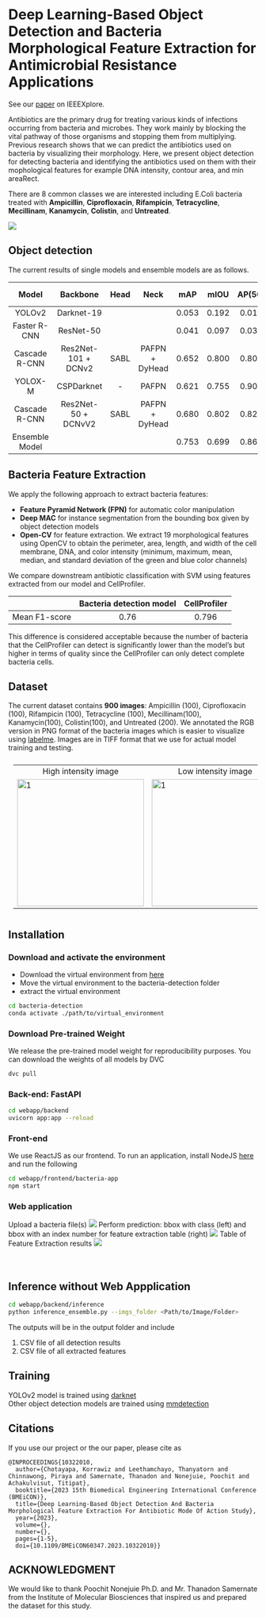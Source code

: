 # Deep Learning-Based Object Detection and Bacteria Morphological Feature Extraction for Antimicrobial Resistance Applications

See our [paper](https://ieeexplore.ieee.org/document/10322010) on IEEEXplore.

Antibiotics are the primary drug for treating various kinds of infections occurring from bacteria and microbes.
They work mainly by blocking the vital pathway of those organisms and stopping them from multiplying. Previous
research shows that we can predict the antibiotics used on bacteria by visualizing their morphology. Here,
we present object detection for detecting bacteria and identifying the antibiotics used on them with their mophological
features for example DNA intensity, contour area, and min areaRect.

There are 8 common classes we are interested including E.Coli bacteria treated with **Ampicillin**, **Ciprofloxacin**, **Rifampicin**,
**Tetracycline**, **Mecillinam**, **Kanamycin**, **Colistin**, and **Untreated**.

<img src="./Bacteria_images/readme_image/diagram.png"/>

## Object detection

The current results of single models and ensemble models are as follows.


| Model                    | Backbone             | Head | Neck           | mAP   | mIOU  | AP(50) | AP(75) | AP (medium) | AP (large) | Config| Checkpoint| 
|:---:|:---:|:---:|:---:|:---:|:---:|:---:|:---:|:---:|:---:|:---:|:---:|
| YOLOv2              | Darknet-19  |  |   | 0.053 | 0.192 | 0.015  | 0.048  | 0.102       | 0.140      | [config](web-app/backend/yolov2_config)| [ckpt](https://drive.google.com/file/d/1Tm3xWxKgweq94iSd2b0Zl3Gpu9vxX1Dv/view?usp=sharing)|
| Faster R-CNN             | ResNet-50  | | | 0.041 | 0.097 | 0.031  | 0.005  | 0.045       | 0.325      | [config](https://drive.google.com/file/d/1cZlr8xFpUF4yewmXtlNVz6fdCepzM2n1/view?usp=sharing)| [ckpt](https://drive.google.com/file/d/1pXOvyey2I5_r2dXaTC-Cx0Kd2LHt8sC3/view?usp=drive_link)|
| Cascade R-CNN             | Res2Net-101 + DCNv2  | SABL | PAFPN + DyHead | 0.652 | 0.800 | 0.808  | 0.762  | 0.677       | 0.692      | [config](web-app/backend/mmdetection/configs/bacteria_r2_101dcn_dyhead.py)| [ckpt](https://drive.google.com/file/d/15cg_AlEWRoOmPVp9NZh-VrgWe-SZq_8a/view?usp=sharing)|
| YOLOX-M                  | CSPDarknet | -    | PAFPN          | 0.621 | 0.755 | 0.902  | 0.835  | 0.711       | 0.796      | [config](web-app/backend/mmdetection/configs/bacteria_yolox_m_8x8_300e_coco.py)| [ckpt](https://drive.google.com/file/d/1Avfl5Wi_Og0pjBVuUAvvOMdkVQ_Gy-6O/view?usp=sharing)|
| Cascade R-CNN             | Res2Net-50 + DCNvV2   | SABL | PAFPN + DyHead | 0.680 | 0.802 | 0.820  | 0.779  | 0.704       | 0.628      | [config](web-app/backend/mmdetection/configs/bacteria_r2_50dcn_dyhead.py)| [ckpt](https://drive.google.com/file/d/1PMbpZXUvjLWMXvpYIGzoiBLNzCPPN8jb/view?usp=sharing)|
| Ensemble Model |    |  |  | 0.753 | 0.699 | 0.863   | 0.796  | 0.717       | 0.675      |  |  |

## Bacteria Feature Extraction

We apply the following approach to extract bacteria features:

- **Feature Pyramid Network (FPN)** for automatic color manipulation
- **Deep MAC** for instance segmentation from the bounding box given by object detection models
- **Open-CV** for feature extraction. We extract 19 morphological features using
  OpenCV to obtain the perimeter, area, length, and width of the cell membrane, DNA, and color intensity (minimum, maximum, mean, median, and standard deviation of the green and blue color channels)

We compare downstream antibiotic classification with SVM using features extracted from our model and CellProfiler.

|               | Bacteria detection model | CellProfiler |
|:---------------:|:---------------:|:---------------:|
| Mean F1-score | 0.76                     | 0.796        |

This difference is considered acceptable because the number of bacteria that the CellProfiler can detect is significantly lower than the model’s but higher in terms of quality since the CellProfiler can only detect complete bacteria cells.

## Dataset

The current dataset contains **900 images**: Ampicillin (100), Ciprofloxacin (100), Rifampicin (100), Tetracycline (100), Mecillinam(100), Kanamycin(100), Colistin(100), and Untreated (200). We annotated the RGB version in PNG format of the bacteria images which is easier to visualize using [labelme](https://github.com/wkentaro/labelme). Images are in TIFF format that we use for actual model training and testing.

<table style="padding:10px">
  <tr>
    <td style="text-align:center"> High intensity image </td>
    <td style="text-align:center"> Low intensity image </td>
  <tr>
    <td> 
         <img src="./Bacteria_images/readme_image/high_intensity_untreat.png"  alt="1" width = 256px height = 256px >
    </td>
      
  <td>
         <img src="./Bacteria_images/readme_image/low_intensity_untreat.png"  alt="1" width = 256px height = 256px >
  </td>
    
   <!--<td><img src="./Scshot/trip_end.png" align="right" alt="4" width =  279px height = 496px></td>-->
  </tr>
</table>


## Installation 

### Download and activate the environment
- Download the virtual environment from [here](https://drive.google.com/file/d/1EwfR__0LvSdsA8pa6B21qJLy-YM7r81A/view?usp=sharing)
- Move the virtual environment to the bacteria-detection folder
- extract the virtual environment

``` sh
cd bacteria-detection
conda activate ./path/to/virtual_environment
```

### Download Pre-trained Weight

We release the pre-trained model weight for reproducibility purposes. You can download the weights of all models by DVC

``` sh
dvc pull
```

### Back-end: FastAPI

```sh
cd webapp/backend
uvicorn app:app --reload
```

### Front-end

We use ReactJS as our frontend. To run an application, install NodeJS [here](https://nodejs.org/en) and run the following

```sh
cd webapp/frontend/bacteria-app
npm start
```

### Web application

<table style="padding:10px">
  <tr>
    Upload a bacteria file(s)
    <img src="./Bacteria_images/readme_image/webapp_only.png"/>
  <tr>
    Perform prediction: bbox with class (left) and bbox with an index number for feature extraction table (right)
    <img src="./Bacteria_images/readme_image/webapp_img.png"
  <tr>
    Table of Feature Extraction results
    <img src="./Bacteria_images/readme_image/webapp_table.png"/>
</table>

## Inference without Web Appplication

```sh
cd webapp/backend/inference
python inference_ensemble.py --imgs_folder <Path/to/Image/Folder>
```

The outputs will be in the output folder and include
1. CSV file of all detection results
2. CSV file of all extracted features

## Training 

YOLOv2 model is trained using [darknet](https://github.com/pjreddie/darknet)\
Other object detection models are trained using [mmdetection](https://github.com/open-mmlab/mmdetection)

## Citations

If you use our project or the our paper, please cite as

```
@INPROCEEDINGS{10322010,
  author={Chotayapa, Korrawiz and Leethamchayo, Thanyatorn and Chinnawong, Piraya and Samernate, Thanadon and Nonejuie, Poochit and Achakulvisut, Titipat},
  booktitle={2023 15th Biomedical Engineering International Conference (BMEiCON)}, 
  title={Deep Learning-Based Object Detection And Bacteria Morphological Feature Extraction For Antibiotic Mode Of Action Study}, 
  year={2023},
  volume={},
  number={},
  pages={1-5},
  doi={10.1109/BMEiCON60347.2023.10322010}}
```

## ACKNOWLEDGMENT

We would like to thank Poochit Nonejuie Ph.D. and Mr. Thanadon Samernate from the Institute of Molecular Biosciences that inspired us and prepared the dataset for this study.
